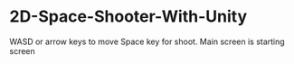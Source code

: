 # 2D-Space-Shooter-With-Unity
WASD or arrow keys to move Space key for shoot.
Main screen is starting screen
